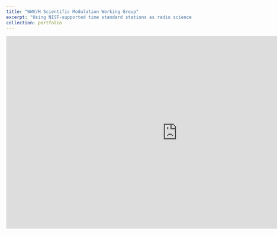 ```yaml
---
title: "WWV/H Scientific Modulation Working Group"
excerpt: "Using NIST-supported time standard stations as radio science beacons. <br/><img src='/images/500x300.png'>"
collection: portfolio
---
```


<iframe width="923" height="519" src="https://www.youtube.com/embed/UVIGS1XvQAY" title="WWV Ionospheric Scientific Modulation Test  | Signal Phantom" frameborder="0" allow="accelerometer; autoplay; clipboard-write; encrypted-media; gyroscope; picture-in-picture; web-share" allowfullscreen></iframe>
